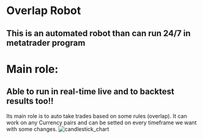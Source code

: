 # Overlap Robot

## This is an automated robot than can run 24/7 in metatrader program
# Main role:
## Able to run in real-time live and to backtest results too!!

Its main role is to auto take trades based on some rules (overlap).
It can work on any Currency pairs and can be setted on every timeframe we want with some changes.
![candlestick_chart](https://user-images.githubusercontent.com/37002036/152229941-46cbca93-e476-4a7f-a143-3f17d6a0ad76.png)
